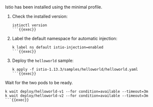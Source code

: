 
Istio has been installed using the minimal profile.

1. Check the installed version:

    ```
    istioctl version
    ```{{exec}}

1. Label the default namespace for automatic injection:

    ```
    k label ns default istio-injection=enabled
    ```{{exec}}

1. Deploy the `helloworld` sample:

    ```
    k apply -f istio-1.13.3/samples/helloworld/helloworld.yaml
    ```{{exec}}

Wait for the two pods to be ready.

```
k wait deploy/helloworld-v1 --for condition=available --timeout=3m
k wait deploy/helloworld-v2 --for condition=available --timeout=3m
```{{exec}}
